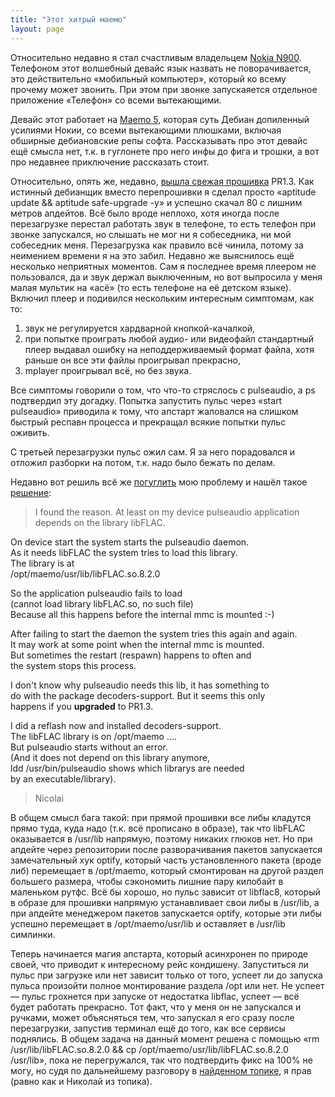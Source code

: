 ```yaml
---
title: "Этот хитрый маемо"
layout: page 
---
```

Относительно недавно я стал счастливым владельцем [Nokia N900](http://maemo.nokia.com/n900/). Телефоном этот волшебный девайс язык назвать не поворачивается, это действительно «мобильный компьютер», который ко всему прочему может звонить. При этом при звонке запускаяется отдельное приложение «Телефон» со всеми вытекающими.

  
Девайс этот работает на [Maemo 5](http://maemo.nokia.com/), которая суть Дебиан допиленный усилиями Нокии, со всеми вытекающими плюшками, включая обширные дебиановские репы софта. Рассказывать про этот девайс ещё смысла нет, т.к. в гуглонете про него инфы до фига и трошки, а вот про недавнее приключение рассказать стоит.

Относительно, опять же, недавно, [вышла свежая прошивка](http://welinux.ru/post/4380/) PR1.3. Как истинный дебианщик вместо перепрошивки я сделал просто «aptitude update && aptitude safe-upgrade -y» и успешно скачал 80 с лишним метров апдейтов. Всё было вроде неплохо, хотя иногда после перезагрузке перестал работать звук в телефоне, то есть телефон при звонке запускался, но слышать не мог ни я собеседника, ни мой собеседник меня. Перезагрузка как правило всё чинила, потому за неимением времени я на это забил. Недавно же выяснилось ещё несколько неприятных моментов. Сам я последнее время плеером не пользовался, да и звук держал выключенным, но вот выпросила у меня малая мультик на «асё» (то есть телефоне на её детском языке). Включил плеер и подивился нескольким интересным симптомам, как то:

  1. звук не регулируется хардварной кнопкой-качалкой,
  2. при попытке проиграть любой аудио- или видеофайл стандартный плеер выдавал ошибку на неподдерживаемый формат файла, хотя раньше он все эти файлы проигрывал прекрасно,
  3. mplayer проигрывал всё, но без звука.

Все симптомы говорили о том, что что-то стряслось с pulseaudio, а ps подтвердил эту догадку. Попытка запустить пульс через «start pulseaudio» приводила к тому, что апстарт жаловался на слишком быстрый респавн процесса и прекращал всякие попытки пульс оживить.

С третьей перезагрузки пульс ожил сам. Я за него порадовался и отложил разборки на потом, т.к. надо было бежать по делам.

Недавно вот решиль всё же [погуглить](http://www.google.com/search?q=maemo+pulseaudio+fails+to+start) мою проблему и нашёл такое [решение](http://talk.maemo.org/showpost.php?p=873186&postcount=24):

> I found the reason. At least on my device pulseaudio application depends on the library libFLAC.  
  
On device start the system starts the pulseaudio daemon.  
As it needs libFLAC the system tries to load this library.  
The library is at  
/opt/maemo/usr/lib/libFLAC.so.8.2.0  
  
So the application pulseaudio fails to load  
(cannot load library libFLAC.so, no such file)  
Because all this happens before the internal mmc is mounted :-)  
  
After failing to start the daemon the system tries this again and again.  
It may work at some point when the internal mmc is mounted.  
But sometimes the restart (respawn) happens to often and  
the system stops this process.  
  
I don't know why pulseaudio needs this lib, it has something to  
do with the package decoders-support. But it seems this only  
happens if you **upgraded** to PR1.3.   
  
I did a reflash now and installed decoders-support.  
The libFLAC library is on /opt/maemo ....  
But pulseaudio starts without an error.   
(And it does not depend on this library anymore,   
ldd /usr/bin/pulseaudio shows which librarys are needed  
by an executable/library).
> 
> Nicolai

В общем смысл бага такой: при прямой прошивки все либы кладутся прямо туда, куда надо (т.к. всё прописано в образе), так что libFLAC оказывается в /usr/lib напрямую, поэтому никаких глюков нет. Но при апдейте через репозитории после разворачивания пакетов запускается замечательный хук optify, который часть установленного пакета (вроде либ) перемещает в /opt/maemo, который смонтирован на другой раздел большего размера, чтобы сэкономить лишние пару килобайт в маленьком рутфс. Всё бы хорошо, но пульс зависит от libflac8, который в образе для прошивки напрямую устанавливает свои либы в /usr/lib, а при апдейте менеджером пакетов запускается optify, которые эти либы успешно перемещает в /opt/maemo/usr/lib и оставляет в /usr/lib симлинки.

Теперь начинается магия апстарта, который асинхронен по природе своей, что приводит к интересному рейс кондишену. Запуститься ли пульс при загрузке или нет зависит только от того, успеет ли до запуска пульса произойти полное монтирование раздела /opt или нет. Не успеет — пульс грохнется при запуске от недостатка libflac, успеет — всё будет работать прекрасно. Тот факт, что у меня он не запускался и ручками, может объясняться тем, что запускал я его сразу после перезагрузки, запустив терминал ещё до того, как все сервисы поднялись. В общем задача на данный момент решена с помощью «rm /usr/lib/libFLAC.so.8.2.0 && cp /opt/maemo/usr/lib/libFLAC.so.8.2.0 /usr/lib», пока не перегружался, так что подтвердить фикс на 100% не могу, но судя по дальнейшему разговору в [найденном топике](http://talk.maemo.org/showthread.php?t=65497), я прав (равно как и Николай из топика).
